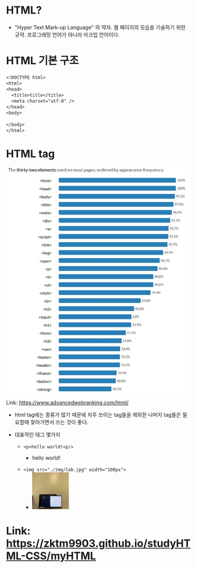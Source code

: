 # HTML?
- "Hyper Text Mark-up Language" 의 약자. 웹 페이지의 모습을 기술하기 위한 규약. 프로그래밍 언어가 아니라 마크업 언어이다.

# HTML 기본 구조
```
<!DOCTYPE html>
<html>
<head>
  <title>title</title>
  <meta charset="utf-8" />
</head>
<body>

</body>
</html>
```

# HTML tag
![Github_Logo](./img/tag_rank.JPG)  
 
Link: https://www.advancedwebranking.com/html/

- html tag에는 종류가 많기 때문에 자주 쓰이는 tag들을 제외한 나머지 tag들은 필요할때 찾아가면서 쓰는 것이 좋다.

- 대표적인 태그 몇가지
  - ```<p>hello world!<p/>```
    - <p>hello world!<p/>
  - ```<img src="./img/lab.jpg" width="100px">```
    - <img src="./img/lab.jpg" width="100px">

# Link: https://zktm9903.github.io/studyHTML-CSS/myHTML
